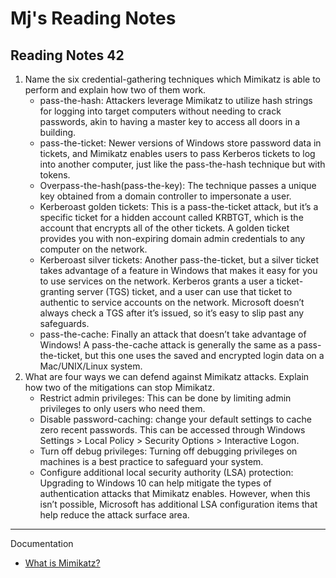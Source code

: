 # Mj's Reading Notes 

## Reading Notes 42

1. Name the six credential-gathering techniques which Mimikatz is able to perform and explain how two of them work.
    - pass-the-hash: Attackers leverage Mimikatz to utilize hash strings for logging into target computers without needing to crack passwords, akin to having a master key to access all doors in a building.
    - pass-the-ticket: Newer versions of Windows store password data in tickets, and Mimikatz enables users to pass Kerberos tickets to log into another computer, just like the pass-the-hash technique but with tokens.
    - Overpass-the-hash(pass-the-key): The technique passes a unique key obtained from a domain controller to impersonate a user.
    - Kerberoast golden tickets: This is a pass-the-ticket attack, but it’s a specific ticket for a hidden account called KRBTGT, which is the account that encrypts all of the other tickets. A golden ticket provides you with non-expiring domain admin credentials to any computer on the network.
    - Kerberoast silver tickets: Another pass-the-ticket, but a silver ticket takes advantage of a feature in Windows that makes it easy for you to use services on the network. Kerberos grants a user a ticket-granting server (TGS) ticket, and a user can use that ticket to authentic to service accounts on the network. Microsoft doesn’t always check a TGS after it’s issued, so it’s easy to slip past any safeguards. 
    - pass-the-cache: Finally an attack that doesn’t take advantage of Windows! A pass-the-cache attack is generally the same as a pass-the-ticket, but this one uses the saved and encrypted login data on a Mac/UNIX/Linux system.
2. What are four ways we can defend against Mimikatz attacks. Explain how two of the mitigations can stop Mimikatz.
    - Restrict admin privileges: This can be done by limiting admin privileges to only users who need them.
    - Disable password-caching: change your default settings to cache zero recent passwords. This can be accessed through Windows Settings > Local Policy > Security Options > Interactive Logon.  
    - Turn off debug privileges: Turning off debugging privileges on machines is a best practice to safeguard your system.  
    - Configure additional local security authority (LSA) protection: Upgrading to Windows 10 can help mitigate the types of authentication attacks that Mimikatz enables. However, when this isn’t possible, Microsoft has additional LSA configuration items that help reduce the attack surface area. 

---
Documentation 
- [What is Mimikatz?](https://www.varonis.com/blog/what-is-mimikatz)